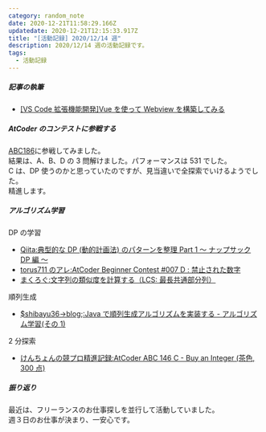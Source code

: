 ```yaml
---
category: random_note
date: 2020-12-21T11:58:29.166Z
updatedate: 2020-12-21T12:15:33.917Z
title: "[活動記録] 2020/12/14 週"
description: 2020/12/14 週の活動記録です。
tags:
  - 活動記録
---
```

##### 記事の執筆

- [[VS Code 拡張機能開発]Vue を使って Webview を構築してみる](/tech/2020-12-15-vs-code-%E6%8B%A1%E5%BC%B5%E6%A9%9F%E8%83%BD%E9%96%8B%E7%99%BA-vue-%E3%82%92%E4%BD%BF%E3%81%A3%E3%81%A6-webview-%E3%82%92%E6%A7%8B%E7%AF%89%E3%81%97%E3%81%A6%E3%81%BF%E3%82%8B/)

##### AtCoder のコンテストに参戦する

[ABC186](https://atcoder.jp/contests/abc186)に参戦してみました。  
結果は、A、B、D の 3 問解けました。パフォーマンスは 531 でした。  
C は、DP 使うのかと思っていたのですが、見当違いで全探索でいけるようでした。  
精進します。

##### アルゴリズム学習

DP の学習

- [Qiita:典型的な DP (動的計画法) のパターンを整理 Part 1 ～ ナップサック DP 編 ～](https://qiita.com/drken/items/a5e6fe22863b7992efdb)
- [torus711 のアレ:AtCoder Beginner Contest #007 D : 禁止された数字](https://torus711.hatenablog.com/entry/20140419/1397919346)
- [まくろぐ:文字列の類似度を計算する（LCS: 最長共通部分列）](https://maku.blog/p/a3jyhwd/)

順列生成

- [$shibayu36->blog;:Java で順列生成アルゴリズムを実装する - アルゴリズム学習(その 1)](https://blog.shibayu36.org/entry/2016/12/21/081625)

2 分探索

- [けんちょんの競プロ精進記録:AtCoder ABC 146 C - Buy an Integer (茶色, 300 点)](https://drken1215.hatenablog.com/entry/2020/01/05/154700)

##### 振り返り

最近は、フリーランスのお仕事探しを並行して活動していました。  
週３日のお仕事が決まり、一安心です。